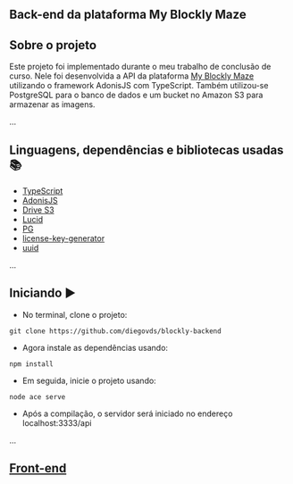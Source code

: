## Back-end da plataforma My Blockly Maze

## Sobre o projeto
Este projeto foi implementado durante o meu trabalho de conclusão de curso. Nele foi desenvolvida a API da plataforma [My Blockly Maze](https://myblocklymaze.vercel.app/) utilizando o framework AdonisJS com TypeScript. Também utilizou-se PostgreSQL para o banco de dados e um bucket no Amazon S3 para armazenar as imagens.

...
## Linguagens, dependências e bibliotecas usadas 📚

* [TypeScript](https://www.typescriptlang.org/pt/)
* [AdonisJS](https://adonisjs.com/)
* [Drive S3](https://docs.adonisjs.com/guides/drive#s3-driver)
* [Lucid](https://docs.adonisjs.com/guides/database/introduction)
* [PG](https://docs.adonisjs.com/guides/database/introduction#drivers-config)
* [license-key-generator](https://www.npmjs.com/package/license-key-generator)
* [uuid](https://www.npmjs.com/package/uuid)

...
## Iniciando ▶️

- No terminal, clone o projeto:

```
git clone https://github.com/diegovds/blockly-backend
```
- Agora instale as dependências usando:
```
npm install
```
- Em seguida, inicie o projeto usando:
```
node ace serve
```
- Após a compilação, o servidor será iniciado no endereço localhost:3333/api

...
## [Front-end](https://github.com/diegovds/maze-game-generator)